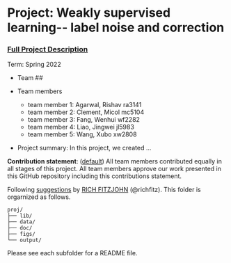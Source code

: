 # Project: Weakly supervised learning-- label noise and correction


### [Full Project Description](doc/project3_desc.md)

Term: Spring 2022

+ Team ##
+ Team members
	+ team member 1: Agarwal, Rishav ra3141
	+ team member 2: Clement, Micol mc5104
	+ team member 3: Fang, Wenhui wf2282
	+ team member 4: Liao, Jingwei jl5983
	+ team member 5: Wang, Xubo xw2808

+ Project summary: In this project, we created ...
	
**Contribution statement**: ([default](doc/a_note_on_contributions.md)) All team members contributed equally in all stages of this project. All team members approve our work presented in this GitHub repository including this contributions statement. 

Following [suggestions](http://nicercode.github.io/blog/2013-04-05-projects/) by [RICH FITZJOHN](http://nicercode.github.io/about/#Team) (@richfitz). This folder is orgarnized as follows.

```
proj/
├── lib/
├── data/
├── doc/
├── figs/
└── output/
```

Please see each subfolder for a README file.
